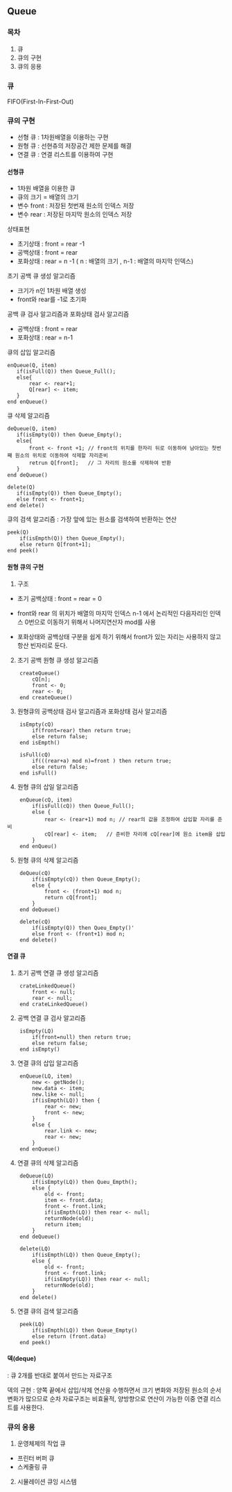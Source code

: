 
## Queue
### 목차
1. 큐
2. 큐의 구현
3. 큐의 응용

### 큐
FIFO(First-In-First-Out)

### 큐의 구현
- 선형 큐 : 1차원배열을 이용하는 구현
- 원형 큐 : 선현츄의 저장공간 제한 문제를 해결
- 연결 큐 : 연결 리스트를 이용하여 구현

#### 선형큐
- 1차원 배열을 이용한 큐
 - 큐의 크기 = 배열의 크기
 - 변수 front : 저장된 첫번재 원소의 인덱스 저장
 - 변수 rear : 저장된 마지막 원소의 인덱스 저장

상태표현
- 초기상태 : front = rear -1
- 공백상태 : front = rear
- 포화상태 : rear = n -1 ( n : 배열의 크기 , n-1 : 배열의 마지막 인덱스)

초기 공백 큐 생성 알고리즘
 - 크기가 n인 1차원 배열 생성
 - front와 rear를 -1로 초기화

공백 큐 검사 알고리즘과 포화상태 검사 알고리즘
 - 공백상태 : front = rear
 - 포화상태 : rear = n-1


 큐의 삽입 알고리즘
 ```
 enQueue(Q, item)
    if(isFull(Q)) then Queue_Full();
    else{
        rear <- rear+1;
        Q[rear] <- item;
    }
end enQueue()
 ```
큐 삭제 알고리즘
 ```
 deQueue(Q, item)
    if(isEmpty(Q)) then Queue_Empty();
    else{
        front <- front +1; // front의 위치를 한자리 뒤로 이동하여 남아있는 첫번째 원소의 위치로 이동하여 삭제할 자리준비
        retrun Q[front];   // 그 자리의 원소를 삭제하여 반환  
    }
end deQueue()

delete(Q)
    if(isEmpty(Q)) then Queue_Empty();
    else front <- front+1;
end delete()
 ```
큐의 검색 알고리즘 : 가장 앞에 있는 원소를 검색하여 반환하는 연산 
```
peek(Q)
    if(isEmpth(Q)) then Queue_Empty();
    else return Q[front+1];
end peek()
```


#### 원형 큐의 구현
1. 구조
 - 초기 공백상태 :  front = rear = 0
 - front와 rear 의 위치가 배열의 마지막 인덱스 n-1 에서 논리적인 다음자리인 
    인덱스 0번으로 이동하기 위해서 나머지연산자 mod를 사용

 - 포화상태와 공백상태 구분을 쉽게 하기 위해서 front가 있는 자리는 사용하지 않고 항산 빈자리로 둔다.

2. 초기 공백 원형 큐 생성 알고리즘

```
    createQueue()
        cQ[n];
        front <- 0;
        rear <- 0;
    end createQueue()
```

3. 원형큐의 공백상태 검사 알고리즘과 포화상태 검사 알고리즘
```
    isEmpty(cQ)
        if(front=rear) then return true;
        else return false;
    end isEmpth()

    isFull(cQ)
        if(((rear+a) mod n)=front ) then return true;
        else return false;
    end isFull()
```
4. 원형 큐의 삽일 알고리즘
```
    enQueue(cQ, item)
        if(isFull(cQ)) then Queue_Full();
        else {
            rear <- (rear+1) mod n; // rear의 값을 조정하여 삽입할 자리를 준비
            cQ[rear] <- item;   // 준비한 자리에 cQ[rear]에 원소 item을 삽입
        }
    end enQueu()
```

5. 원형 큐의 삭제 알고리즘
```
    deQueu(cQ)
        if(isEmpty(cQ)) then Queue_Empty();
        else {
            front <- (front+1) mod n; 
            return cQ[front];
        }
    end deQueue()

    delete(cQ)
        if(isEmpty(Q)) then Queu_Empty()'
        else front <- (front+1) mod n;
    end delete()
```

#### 연결 큐

1. 초기 공백 연결 큐 생성 알고리즘
```
    crateLinkedQueue()
        front <- null;
        rear <- null;
    end crateLinkedQueue() 
```

2. 공백 연결 큐 검사 알고리즘
```
    isEmpty(LQ)
        if(front=null) then return true;
        else return false;
    end isEmpty()
```

3. 연결 큐의 삽입 알고리즘
```
    enQueue(LQ, item)
        new <- getNode();
        new.data <- item;
        new.like <- null;
        if(isEmpth(LQ)) then {
            rear <- new;
            front <- new;
        }
        else {
            rear.link <- new;
            rear <- new;
        }
    end enQueue()
```

4. 연결 큐의 삭제 알고리즘
```
    deQueue(LQ)
        if(isEmpty(LQ)) then Queu_Empth();
        else {
            old <- front;
            item <- front.data;
            front <- front.link;
            if(isEmpth(LQ)) then rear <- null;
            returnNode(old);
            return item;
        }
    end deQueue()

    delete(LQ)
        if(isEmpth(LQ)) then Queue_Empty();
        else {
            old <- front;
            front <- front.link;
            if(isEmpty(LQ)) then rear <- null;
            returnNode(old);
        }
    end delete()
```

5. 연결 큐의 검색 알고리즘
```
    peek(LQ)
        if(isEmpth(LQ)) then Queue_Empty()
        else return (front.data)
    end peek()
```

#### 덱(deque)
: 큐 2개를 반대로 붙여서 만드는 자료구조

덱의 규현 : 양쪽 끝에서 삽입/삭제 연산을 수행하면서 크기 변화와 저장된 원소의 순서 변화가 많으므로
순차 자료구조는 비효율적, 양방향으로 연산이 가능한 이중 연결 리스트를 사용한다.

### 큐의 응용
1. 운영체제의 작업 큐
- 프린터 버퍼 큐
- 스케줄링 큐

2. 시뮬레이션 큐잉 시스템


